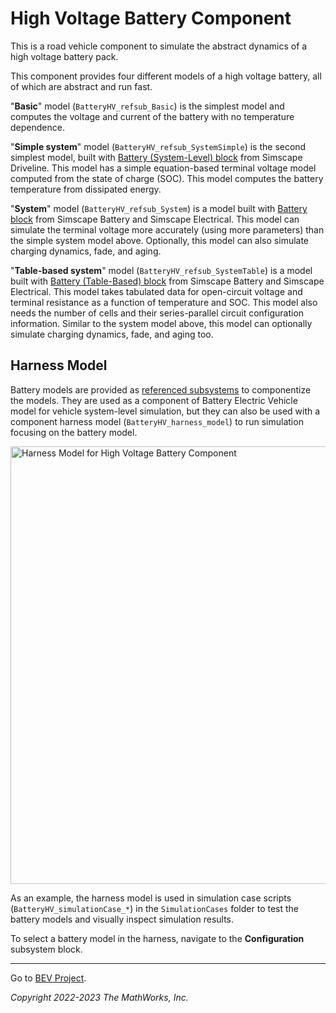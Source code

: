 # High Voltage Battery Component

This is a road vehicle component to simulate the abstract dynamics
of a high voltage battery pack.

This component provides four different models of a high voltage battery,
all of which are abstract and run fast.

"**Basic**" model (`BatteryHV_refsub_Basic`) is the simplest model and
computes the voltage and current of the battery
with no temperature dependence.

"**Simple system**" model (`BatteryHV_refsub_SystemSimple`) is
the second simplest model,
built with [Battery (System-Level) block][url-battery-driveline]
from Simscape Driveline.
This model has a simple equation-based terminal voltage model
computed from the state of charge (SOC).
This model computes the battery temperature
from dissipated energy.

[url-battery-driveline]: https://www.mathworks.com/help/sdl/ref/batterysystemlevel.html

"**System**" model (`BatteryHV_refsub_System`) is
a model built with [Battery block][url-battery-elec]
from Simscape Battery and Simscape Electrical.
This model can simulate the terminal voltage more accurately
(using more parameters) than the simple system model above.
Optionally, this model can also simulate charging dynamics, fade, and aging.

[url-battery-elec]: https://www.mathworks.com/help/sps/ref/battery.html

"**Table-based system**" model (`BatteryHV_refsub_SystemTable`) is
a model built with [Battery (Table-Based) block][url-table-battery-elec]
from Simscape Battery and Simscape Electrical.
This model takes tabulated data for
open-circuit voltage and terminal resistance
as a function of temperature and SOC.
This model also needs the number of cells
and their series-parallel circuit configuration information.
Similar to the system model above,
this model can optionally simulate charging dynamics, fade, and aging too.

[url-table-battery-elec]: https://www.mathworks.com/help/sps/ref/batterytablebased.html

## Harness Model

Battery models are provided as [referenced subsystems][url-subref]
to componentize the models.
They are used as a component of Battery Electric Vehicle model
for vehicle system-level simulation,
but they can also be used with a component harness model (`BatteryHV_harness_model`)
to run simulation focusing on the battery model.

[url-subref]: https://www.mathworks.com/help/simulink/ug/referenced-subsystem-1.html

<img src="Utility/Images/BatteryHV_harness_model_screenshot.png"
 width="700" alt="Harness Model for High Voltage Battery Component">

As an example,
the harness model is used in simulation case scripts
(`BatteryHV_simulationCase_*`) in the `SimulationCases` folder
to test the battery models and visually inspect simulation results.

To select a battery model in the harness,
navigate to the **Configuration** subsystem block.

<hr/>

Go to [BEV Project](../README.md).

*Copyright 2022-2023 The MathWorks, Inc.*
